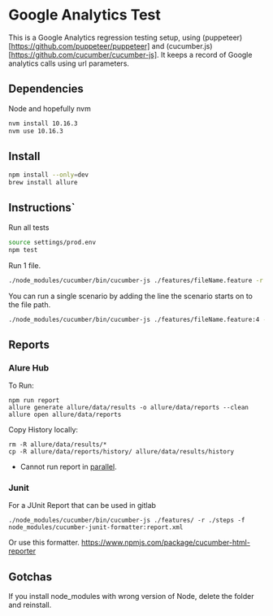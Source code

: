 # Google Analytics Test

This is a Google Analytics regression testing setup, using (puppeteer)[https://github.com/puppeteer/puppeteer] and (cucumber.js)[https://github.com/cucumber/cucumber-js]. It keeps a record of Google analytics calls using url parameters.

## Dependencies

Node and hopefully nvm

```bash
nvm install 10.16.3
nvm use 10.16.3
```

## Install

```bash
npm install --only=dev
brew install allure
```

## Instructions`

Run all tests

```bash
source settings/prod.env
npm test
```

Run 1 file.

```bash
./node_modules/cucumber/bin/cucumber-js ./features/fileName.feature -r ./steps
```

You can run a single scenario by adding the line the scenario starts on to the file path.

```bash
./node_modules/cucumber/bin/cucumber-js ./features/fileName.feature:4 -r ./steps
```

## Reports

### Alure Hub

To Run:

```
npm run report
allure generate allure/data/results -o allure/data/reports --clean
allure open allure/data/reports
```

Copy History locally:

```
rm -R allure/data/results/*
cp -R allure/data/reports/history/ allure/data/results/history
```

* Cannot run report in [parallel](https://github.com/cucumber/cucumber-js/issues/1038).

### Junit

For a JUnit Report that can be used in gitlab

```
./node_modules/cucumber/bin/cucumber-js ./features/ -r ./steps -f node_modules/cucumber-junit-formatter:report.xml
```

Or use this formatter.
https://www.npmjs.com/package/cucumber-html-reporter



## Gotchas

If you install node_modules with wrong version of Node, delete the folder and reinstall.
